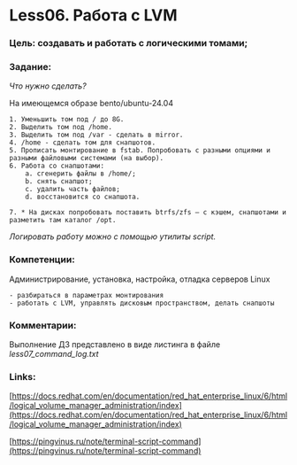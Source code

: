 # Less06. Работа с LVM
### Цель: создавать и работать с логическими томами;


### Задание:
_Что нужно сделать?_

На имеющемся образе bento/ubuntu-24.04

    1. Уменьшить том под / до 8G.
    2. Выделить том под /home.
    3. Выделить том под /var - сделать в mirror.
    4. /home - сделать том для снапшотов.
    5. Прописать монтирование в fstab. Попробовать с разными опциями и разными файловыми системами (на выбор).
    6. Работа со снапшотами:
        a. сгенерить файлы в /home/;
        b. снять снапшот;
        c. удалить часть файлов;
        d. восстановится со снапшота.

    7. * На дисках попробовать поставить btrfs/zfs — с кэшем, снапшотами и разметить там каталог /opt.
_Логировать работу можно с помощью утилиты script._

### Компетенции:
Администрирование, установка, настройка, отладка серверов Linux

    - разбираться в параметрах монтирования
    - работать с LVM, управлять дисковым пространством, делать снапшоты

### Комментарии:

Выполнение ДЗ представлено в виде листинга в файле _less07_command_log.txt_

### Links:
[https://docs.redhat.com/en/documentation/red_hat_enterprise_linux/6/html/logical_volume_manager_administration/index](https://docs.redhat.com/en/documentation/red_hat_enterprise_linux/6/html/logical_volume_manager_administration/index)

[https://pingvinus.ru/note/terminal-script-command](https://pingvinus.ru/note/terminal-script-command)